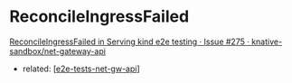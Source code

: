# ReconcileIngressFailed

[ReconcileIngressFailed in Serving kind e2e testing · Issue #275 · knative-sandbox/net-gateway-api](https://github.com/knative-sandbox/net-gateway-api/issues/275)

- related: [[e2e-tests-net-gw-api]]

[//begin]: # "Autogenerated link references for markdown compatibility"
[e2e-tests-net-gw-api]: e2e-tests-net-gw-api.md "fix net-gw-api e2e tests"
[//end]: # "Autogenerated link references"